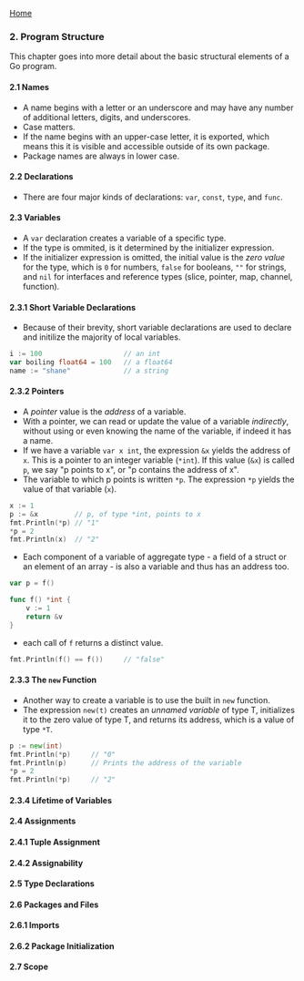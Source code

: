[Home](https://github.com/bradfield-csi-5/shane325/blob/main/prep-phase/go/notes/the_go_programming_language.md)

### 2. Program Structure
This chapter goes into more detail about the basic structural elements of a Go program.

#### 2.1 Names
- A name begins with a letter or an underscore and may have any number of additional letters, digits, and underscores.
- Case matters.
- If the name begins with an upper-case letter, it is exported, which means this it is visible and accessible outside of its own package.
- Package names are always in lower case.

#### 2.2 Declarations
- There are four major kinds of declarations: `var`, `const`, `type`, and `func`.

#### 2.3 Variables
- A `var` declaration creates a variable of a specific type.
- If the type is ommited, is it determined by the initializer expression.
- If the initializer expression is omitted, the initial value is the _zero value_ for the type, which is `0` for numbers, `false` for booleans, `""` for strings, and `nil` for interfaces and reference types (slice, pointer, map, channel, function).

#### 2.3.1 Short Variable Declarations
- Because of their brevity, short variable declarations are used to declare and initilize the majority of local variables.

```go
i := 100                    // an int
var boiling float64 = 100   // a float64
name := "shane"             // a string
```

#### 2.3.2 Pointers
- A _pointer_ value is the _address_ of a variable.
- With a pointer, we can read or update the value of a variable _indirectly_, without using or even knowing the name of the variable, if indeed it has a name.
- If we have a variable `var x int`, the expression `&x` yields the address of `x`. This is a pointer to an integer variable (`*int`). If this value (`&x`) is called `p`, we say "p points to x", or "p contains the address of x".
- The variable to which p points is written `*p`. The expression `*p` yields the value of that variable (`x`).

```go
x := 1
p := &x         // p, of type *int, points to x
fmt.Println(*p) // "1"
*p = 2
fmt.Println(x)  // "2"
```

- Each component of a variable of aggregate type - a field of a struct or an element of an array - is also a variable and thus has an address too.

```go
var p = f()

func f() *int {
    v := 1
    return &v
}
```

- each call of `f` returns a distinct value.

```go
fmt.Println(f() == f())     // "false"
```

#### 2.3.3 The `new` Function
- Another way to create a variable is to use the built in `new` function.
- The expression `new(t)` creates an _unnamed variable_ of type T, initializes it to the zero value of type T, and returns its address, which is a value of type `*T`.

```go
p := new(int)
fmt.Println(*p)     // "0"
fmt.Println(p)      // Prints the address of the variable
*p = 2
fmt.Println(*p)     // "2"
```

#### 2.3.4 Lifetime of Variables

#### 2.4 Assignments

#### 2.4.1 Tuple Assignment

#### 2.4.2 Assignability

#### 2.5 Type Declarations

#### 2.6 Packages and Files

#### 2.6.1 Imports

#### 2.6.2 Package Initialization

#### 2.7 Scope
